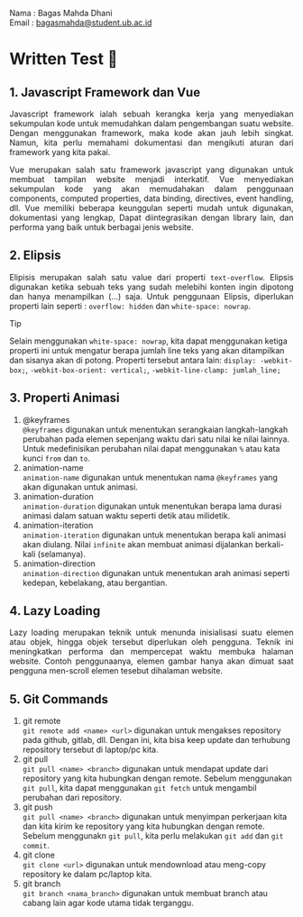 Nama : Bagas Mahda Dhani <br>
Email : bagasmahda@student.ub.ac.id

# Written Test 📖

## 1. Javascript Framework dan Vue

<p align="justify">Javascript framework ialah sebuah kerangka kerja yang menyediakan sekumpulan kode untuk memudahkan dalam pengembangan suatu website. Dengan menggunakan framework, maka kode akan jauh lebih singkat. Namun, kita perlu memahami dokumentasi dan mengikuti aturan dari framework yang kita pakai.</p>

<p align="justify">Vue merupakan salah satu framework javascript yang digunakan untuk membuat tampilan website menjadi interkatif. Vue menyediakan sekumpulan kode yang akan memudahakan dalam penggunaan components, computed properties, data binding, directives, event handling, dll. Vue memiliki beberapa keunggulan seperti mudah untuk digunakan, dokumentasi yang lengkap, Dapat diintegrasikan dengan library lain, dan performa yang baik untuk berbagai jenis website.</p>

## 2. Elipsis

<p align="justify">Elipisis merupakan salah satu value dari properti <code>text-overflow</code>. Elipsis digunakan ketika sebuah teks yang sudah melebihi konten ingin dipotong dan hanya menampilkan (...) saja. Untuk penggunaan Elipsis, diperlukan properti lain seperti : <code>overflow: hidden</code> dan <code>white-space: nowrap</code>.</p>

> [!TIP]
> Selain menggunakan `white-space: nowrap`, kita dapat menggunakan ketiga properti ini untuk mengatur berapa jumlah line teks yang akan ditampilkan dan sisanya akan di potong. Properti tersebut antara lain: `display: -webkit-box;`, `-webkit-box-orient: vertical;`, `-webkit-line-clamp: jumlah_line;`

## 3. Properti Animasi

1. @keyframes <br>
   `@keyframes` digunakan untuk menentukan serangkaian langkah-langkah perubahan pada elemen sepenjang waktu dari satu nilai ke nilai lainnya. Untuk medefinisikan perubahan nilai dapat menggunakan `%` atau kata kunci `from` dan `to`.
2. animation-name <br>
   `animation-name` digunakan untuk menentukan nama `@keyframes` yang akan digunakan untuk animasi.
3. animation-duration <br>
   `animation-duration` digunakan untuk menentukan berapa lama durasi animasi dalam satuan waktu seperti detik atau milidetik.
4. animation-iteration <br>
   `animation-iteration` digunakan untuk menentukan berapa kali animasi akan diulang. Nilai `infinite` akan membuat animasi dijalankan berkali-kali (selamanya).
5. animation-direction <br>
   `animation-direction` digunakan untuk menentukan arah animasi seperti kedepan, kebelakang, atau bergantian.

## 4. Lazy Loading

<p align="justify">
    Lazy loading merupakan teknik untuk menunda inisialisasi suatu elemen atau objek, hingga objek tersebut diperlukan oleh pengguna. Teknik ini meningkatkan performa dan mempercepat waktu membuka halaman website. Contoh penggunaanya, elemen gambar hanya akan dimuat saat pengguna men-scroll elemen tesebut dihalaman website. 
</p>

## 5. Git Commands

1. git remote <br>
   `git remote add <name> <url>` digunakan untuk mengakses repository pada github, gitlab, dll. Dengan ini, kita bisa keep update dan terhubung repository tersebut di laptop/pc kita.
2. git pull <br>
   `git pull <name> <branch>` digunakan untuk mendapat update dari repository yang kita hubungkan dengan remote. Sebelum menggunakan `git pull`, kita dapat menggunakan `git fetch` untuk mengambil perubahan dari repository.
3. git push <br>
   `git pull <name> <branch>` digunakan untuk menyimpan perkerjaan kita dan kita kirim ke repository yang kita hubungkan dengan remote. Sebelum menggunakn `git pull`, kita perlu melakukan `git add` dan `git commit`.
4. git clone <br>
   `git clone <url>` digunakan untuk mendownload atau meng-copy repository ke dalam pc/laptop kita.
5. git branch <br>
   `git branch <nama_branch>` digunakan untuk membuat branch atau cabang lain agar kode utama tidak terganggu.

